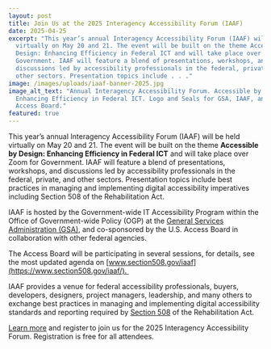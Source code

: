 ```yaml
---
layout: post
title: Join Us at the 2025 Interagency Accessibility Forum (IAAF)
date: 2025-04-25
excerpt: "This year’s annual Interagency Accessibility Forum (IAAF) will be held
  virtually on May 20 and 21. The event will be built on the theme Accessible by
  Design: Enhancing Efficiency in Federal ICT and will take place over Zoom for
  Government. IAAF will feature a blend of presentations, workshops, and
  discussions led by accessibility professionals in the federal, private, and
  other sectors. Presentation topics include . . ."
image: /images/uploads/iaaf-banner-2025.jpg
image_alt_text: "Annual Interagency Accessibility Forum. Accessible by Design:
  Enhancing Efficiency in Federal ICT. Logo and Seals for GSA, IAAF, and U.S.
  Access Board."
featured: true
---
```

This year’s annual Interagency Accessibility Forum (IAAF) will be held virtually on May 20 and 21. The event will be built on the theme **Accessible by Design: Enhancing Efficiency in Federal ICT** and will take place over Zoom for Government. IAAF will feature a blend of presentations, workshops, and discussions led by accessibility professionals in the federal, private, and other sectors. Presentation topics include best practices in managing and implementing digital accessibility imperatives including Section 508 of the Rehabilitation Act.

IAAF is hosted by the Government-wide IT Accessibility Program within the Office of Government-wide Policy (OGP) at the [General Services Administration (GSA)](https://www.gsa.gov/), and co-sponsored by the U.S. Access Board in collaboration with other federal agencies.

The Access Board will be participating in several sessions, for details, see the most updated agenda on [www.section508.gov/iaaf](https://www.section508.gov/iaaf/). 

IAAF provides a venue for federal accessibility professionals, buyers, developers, designers, project managers, leadership, and many others to exchange best practices in managing and implementing digital accessibility standards and reporting required by [Section 508](https://www.access-board.gov/about/law/ra.html#section-508-federal-electronic-and-information-technology) of the Rehabilitation Act.

[Learn more](https://www.section508.gov/iaaf/) and register to join us for the 2025 Interagency Accessibility Forum. Registration is free for all attendees.
